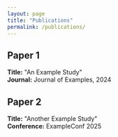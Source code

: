 ```yaml
---
layout: page
title: "Publications"
permalink: /publications/
---
```


## Paper 1
**Title:** "An Example Study"  
**Journal:** Journal of Examples, 2024

## Paper 2
**Title:** "Another Example Study"  
**Conference:** ExampleConf 2025
